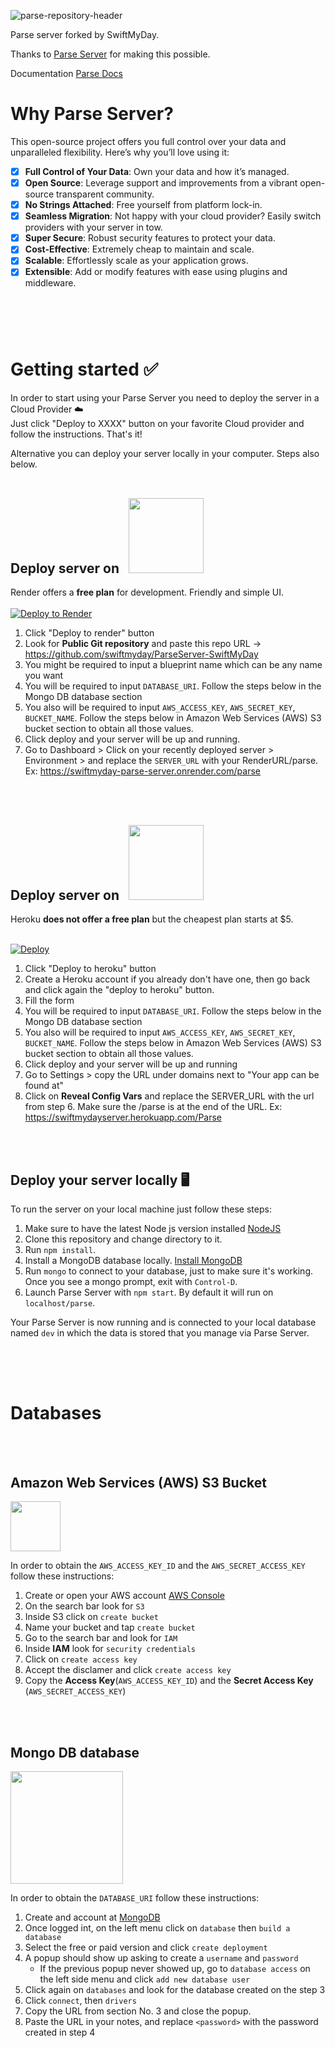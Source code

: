 ![parse-repository-header](https://swiftmyday.github.io/Deposit/banner.png)

Parse server forked by SwiftMyDay. 

Thanks to [Parse Server](https://github.com/ParsePlatform/parse-server) for making this possible.


Documentation [Parse Docs](https://docs.parseplatform.org)


##

# Why Parse Server?

This open-source project offers you full control over your data and unparalleled flexibility. Here’s why you’ll love using it:

- [x] **Full Control of Your Data**: Own your data and how it’s managed.
- [x] **Open Source**: Leverage support and improvements from a vibrant open-source transparent community.
- [x] **No Strings Attached**: Free yourself from platform lock-in.
- [x] **Seamless Migration**: Not happy with your cloud provider? Easily switch providers with your server in tow.
- [x] **Super Secure**: Robust security features to protect your data.
- [x] **Cost-Effective**: Extremely cheap to maintain and scale.
- [x] **Scalable**: Effortlessly scale as your application grows.
- [x] **Extensible**: Add or modify features with ease using plugins and middleware.
#

<br></br>
# Getting started ✅

In order to start using your Parse Server you need to deploy the server in a Cloud Provider ☁️<br>
Just click "Deploy to XXXX" button on your favorite Cloud provider and follow the instructions. That's it!

Alternative you can deploy your server locally in your computer. Steps also below.
<br></br>

## Deploy server on &nbsp; <img src="https://dka575ofm4ao0.cloudfront.net/pages-transactional_logos/retina/89884/render-status-4b015255-e0cc-422c-943d-4f60b5f03094.png"  width="120">

Render offers a **free plan** for development. Friendly and simple UI.
<br></br>
[![Deploy to Render](https://render.com/images/deploy-to-render-button.svg)](https://render.com/deploy)

1. Click "Deploy to render" button
2. Look for **Public Git repository** and paste this repo URL -> https://github.com/swiftmyday/ParseServer-SwiftMyDay
3. You might be required to input a blueprint name which can be any name you want
4. You will be required to input `DATABASE_URI`. Follow the steps below in the Mongo DB database section
5. You also will be required to input `AWS_ACCESS_KEY`, `AWS_SECRET_KEY`, `BUCKET_NAME`. Follow the steps below in Amazon Web Services (AWS) S3 bucket section to obtain all those values.
6. Click deploy and your server will be up and running.
7. Go to Dashboard > Click on your recently deployed server > Environment > and replace the `SERVER_URL` with your RenderURL/parse. Ex: https://swiftmyday-parse-server.onrender.com/parse


<br></br>
## Deploy server on &nbsp; <img src="https://upload.wikimedia.org/wikipedia/commons/thumb/e/ec/Heroku_logo.svg/1024px-Heroku_logo.svg.png"  width="120">

Heroku **does not offer a free plan** but the cheapest plan starts at $5.
<br></br>

[![Deploy](https://www.herokucdn.com/deploy/button.svg)](https://heroku.com/deploy?template=https://github.com/swiftmyday/ParseServer-SwiftMyDay)

1. Click "Deploy to heroku" button
2. Create a Heroku account if you already don't have one, then go back and click again the "deploy to heroku" button.
3. Fill the form
4. You will be required to input `DATABASE_URI`. Follow the steps below in the Mongo DB database section
5. You also will be required to input `AWS_ACCESS_KEY`, `AWS_SECRET_KEY`, `BUCKET_NAME`. Follow the steps below in Amazon Web Services (AWS) S3 bucket section to obtain all those values.
6. Click deploy and your server will be up and running
7. Go to Settings > copy the URL under domains next to "Your app can be found at"
8. Click on **Reveal Config Vars** and replace the SERVER_URL with the url from step 6. Make sure the /parse is at the end of the URL. Ex: https://swiftmydayserver.herokuapp.com/Parse


<br></br>
## Deploy your server locally 🖥️

To run the server on your local machine just follow these steps:

1. Make sure to have the latest Node js version installed [NodeJS](https://nodejs.org/en)
2. Clone this repository and change directory to it.
3. Run `npm install`.
4. Install a MongoDB database locally. [Install MongoDB](https://www.mongodb.com/docs/v3.0/tutorial/install-mongodb-on-os-x/)
5. Run `mongo` to connect to your database, just to make sure it's working. Once you see a mongo prompt, exit with `Control-D`.
6. Launch Parse Server with `npm start`. By default it will run on `localhost/parse`.

Your Parse Server is now running and is connected to your local database named `dev` in which the data is stored that you manage via Parse Server.

##
<br></br>
# Databases

<br></br>
## Amazon Web Services (AWS) S3 Bucket

<img src="https://upload.wikimedia.org/wikipedia/commons/thumb/9/93/Amazon_Web_Services_Logo.svg/2560px-Amazon_Web_Services_Logo.svg.png"  width="80">

In order to obtain the `AWS_ACCESS_KEY_ID` and the `AWS_SECRET_ACCESS_KEY` follow these instructions:

1. Create or open your AWS account [AWS Console](https://aws.amazon.com)
2. On the search bar look for `S3`
3. Inside S3 click on `create bucket`
4. Name your bucket and tap `create bucket`
5. Go to the search bar and look for `IAM`
6. Inside <b>IAM</b> look for `security credentials`
7. Click on `create access key`
8. Accept the disclamer and click `create access key` 
9. Copy the **Access Key**(`AWS_ACCESS_KEY_ID`) and the **Secret Access Key** (`AWS_SECRET_ACCESS_KEY`)

<br></br>
## Mongo DB database

<img src="https://upload.wikimedia.org/wikipedia/commons/thumb/9/93/MongoDB_Logo.svg/2560px-MongoDB_Logo.svg.png"  width="180">

In order to obtain the `DATABASE_URI` follow these instructions:

1. Create and account at [MongoDB](http://mongodb.com)
2. Once logged int, on the left menu click on `database` then `build a database`
3. Select the free or paid version and click `create deployment`
4. A popup should show up asking to create a `username` and `password`
   - If the previous popup never showed up, go to `database access` on the left side menu and click `add new database user`
6. Click again on `databases` and look for the database created on the step 3
7. Click `connect`, then `drivers`
8. Copy the URL from section No. 3 and close the popup.
9. Paste the URL in your notes, and replace `<password>` with the password created in step 4

[license-svg]: https://img.shields.io/badge/license-BSD-lightgrey.svg
[license-link]: LICENSE
[open-collective-link]: https://opencollective.com/parse-server
